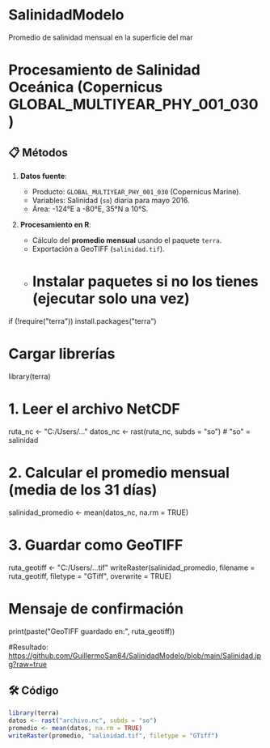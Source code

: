 # SalinidadModelo
Promedio de salinidad mensual en la superficie del mar
# Procesamiento de Salinidad Oceánica (Copernicus GLOBAL_MULTIYEAR_PHY_001_030)

## 📋 Métodos
1. **Datos fuente**:  
   - Producto: `GLOBAL_MULTIYEAR_PHY_001_030` (Copernicus Marine).  
   - Variables: Salinidad (`so`) diaria para mayo 2016.  
   - Área: -124°E a -80°E, 35°N a 10°S.  

2. **Procesamiento en R**:  
   - Cálculo del **promedio mensual** usando el paquete `terra`.  
   - Exportación a GeoTIFF (`salinidad.tif`).
   - # Instalar paquetes si no los tienes (ejecutar solo una vez)
if (!require("terra")) install.packages("terra")

# Cargar librerías
library(terra)

# 1. Leer el archivo NetCDF
ruta_nc <- "C:/Users/..."
datos_nc <- rast(ruta_nc, subds = "so")  # "so" = salinidad

# 2. Calcular el promedio mensual (media de los 31 días)
salinidad_promedio <- mean(datos_nc, na.rm = TRUE)

# 3. Guardar como GeoTIFF
ruta_geotiff <- "C:/Users/...tif"
writeRaster(salinidad_promedio, filename = ruta_geotiff, filetype = "GTiff", overwrite = TRUE)

# Mensaje de confirmación
print(paste("GeoTIFF guardado en:", ruta_geotiff))

#Resultado: https://github.com/GuillermoSan84/SalinidadModelo/blob/main/Salinidad.jpg?raw=true

## 🛠️ Código
```r
library(terra)
datos <- rast("archivo.nc", subds = "so")
promedio <- mean(datos, na.rm = TRUE)
writeRaster(promedio, "salinidad.tif", filetype = "GTiff")
